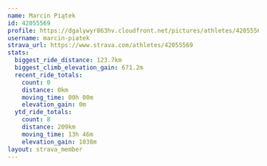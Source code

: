 ```yaml
---
name: Marcin Piątek
id: 42055569
profile: https://dgalywyr863hv.cloudfront.net/pictures/athletes/42055569/12602382/1/large.jpg
username: marcin-piatek
strava_url: https://www.strava.com/athletes/42055569
stats:
  biggest_ride_distance: 123.7km
  biggest_climb_elevation_gain: 671.2m
  recent_ride_totals:
    count: 0
    distance: 0km
    moving_time: 00h 00m
    elevation_gain: 0m
  ytd_ride_totals:
    count: 8
    distance: 209km
    moving_time: 13h 46m
    elevation_gain: 1038m
layout: strava_member
--- 
```

